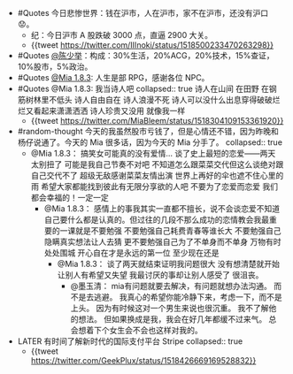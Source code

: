 - #Quotes 今日悲惨世界：钱在沪市，人在沪市，家不在沪市，还没有沪口 😟。
	- 纪：今日沪市 A 股跌破 3000 点，直逼 2900 大关。
	- {{tweet https://twitter.com/IIInoki/status/1518500233470263298}}
- #Quotes [@陈少举](https://twitter.com/chenshaoju)：构成：30%生活，20%ACG，20%技术，15%查证，10%股市，5%政治。
- #Quotes [@Mia 1.8.3](https://twitter.com/MiaBleem): 人生是部 RPG，感谢各位 NPC。
- #Quotes @Mia 1.8.3: 我当诗人吧
  collapsed:: true
  诗人在山间 在田野 在钢筋树林里不低头
  诗人自由自在  诗人浪漫不死
  诗人可以没什么出息穿得破破烂烂又看起来潇潇洒洒
  诗人珍贵又没用 
  就像我一样
	- {{tweet https://twitter.com/MiaBleem/status/1518304109153361920}}
- #random-thought 今天的我虽然股市亏钱了，但是心情还不错，因为昨晚和杨仔说通了。今天的 Mia 很多话，因为今天的 Mia 分手了。
  collapsed:: true
	- @Mia 1.8.3：
	  搞笑女可能真的没有爱情… 
	  谈了史上最短的恋爱——两天
	  太别扭了  可能是我自己节奏不对吧 
	  不知道怎么跟菜菜交代但这么谈绝对跟自己交代不了
	  超级无敌感谢菜菜友情出演
	  世界上再好的伞也遮不住心里的雨
	  希望大家都能找到彼此有无限分享欲的人吧  不要为了恋爱而恋爱
	  我们都会幸福的！一定一定
		- @Mia 1.8.3：
		  感情上的事我其实一直都不擅长，说不会谈恋爱不知道自己要什么都是认真的。但过往的几段不那么成功的恋情教会我最重要的一课就是不要勉强
		  不要勉强自己耗费青春等谁长大
		  不要勉强自己隐瞒真实想法让人去猜
		  更不要勉强自己为了不单身而不单身
		  万物有时 处处围城 
		  开心自在才是永远的第一位
		  至少现在还是
			- @Mia 1.8.3：
			  谈了两天就结束证明我问题很大
			  没有想清楚就开始  
			  让别人有希望又失望
			  我最讨厌的事却让别人感受了
			  很沮丧。
				- @墨玉清：
				  mia有问题就要去解决，有问题就想办法沟通。
				  而不是去逃避。
				  我真心的希望你能冷静下来，考虑一下，而不是上头。
				  因为有时候这对一个男生来说也很沉重。
				  我不了解他的想法。
				  但如果换成是我，我会在好几年都缓不过来气。
				  总会想着下个女生会不会也这样对我的。
- LATER 有时间了解新时代的国际支付平台 Stripe
  collapsed:: true
	- {{tweet https://twitter.com/GeekPlux/status/1518426669169528832}}